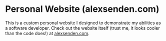 # Personal Website (alexsenden.com)

This is a custom personal website I designed to demonstrate my abilities as a software developer. Check out the website itself (trust me, it looks cooler than the code does!) at [alexsenden.com](https://alexsenden.com).
